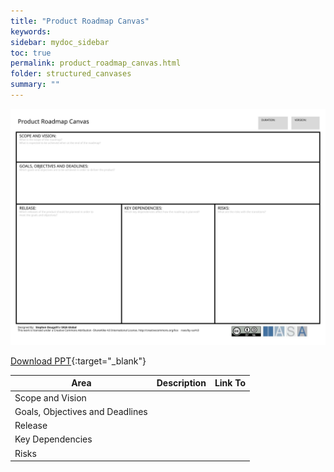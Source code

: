 ```yaml
---
title: "Product Roadmap Canvas"
keywords: 
sidebar: mydoc_sidebar
toc: true
permalink: product_roadmap_canvas.html
folder: structured_canvases
summary: ""
---
```


![image001](media/product_roadmap_canvas001.svg)

[Download PPT](media/ppt/product_roadmap_canvas.ppt){:target="_blank"}

| Area | Description | Link To |
| --- | --- | --- |
| Scope and Vision |   |   |
| Goals, Objectives and Deadlines |   |   |
| Release |   |   |
| Key Dependencies |   |   |
| Risks |   |   |